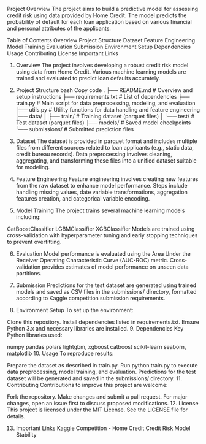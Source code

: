 Project Overview
The project aims to build a predictive model for assessing credit risk using data provided by Home Credit. The model predicts the probability of default for each loan application based on various financial and personal attributes of the applicants.

Table of Contents
Overview
Project Structure
Dataset
Feature Engineering
Model Training
Evaluation
Submission
Environment Setup
Dependencies
Usage
Contributing
License
Important Links
1. Overview <a name="overview"></a>
The project involves developing a robust credit risk model using data from Home Credit. Various machine learning models are trained and evaluated to predict loan defaults accurately.

2. Project Structure <a name="project-structure"></a>
bash
Copy code
.
├── README.md               # Overview and setup instructions
├── requirements.txt        # List of dependencies
├── train.py                # Main script for data preprocessing, modeling, and evaluation
├── utils.py                # Utility functions for data handling and feature engineering
├── data/
│   ├── train/              # Training dataset (parquet files)
│   └── test/               # Test dataset (parquet files)
├── models/                 # Saved model checkpoints
└── submissions/            # Submitted prediction files
3. Dataset <a name="dataset"></a>
The dataset is provided in parquet format and includes multiple files from different sources related to loan applicants (e.g., static data, credit bureau records). Data preprocessing involves cleaning, aggregating, and transforming these files into a unified dataset suitable for modeling.

4. Feature Engineering <a name="feature-engineering"></a>
Feature engineering involves creating new features from the raw dataset to enhance model performance. Steps include handling missing values, date variable transformations, aggregation features creation, and categorical variable encoding.

5. Model Training <a name="model-training"></a>
The project trains several machine learning models including:

CatBoostClassifier
LGBMClassifier
XGBClassifier
Models are trained using cross-validation with hyperparameter tuning and early stopping techniques to prevent overfitting.

6. Evaluation <a name="evaluation"></a>
Model performance is evaluated using the Area Under the Receiver Operating Characteristic Curve (AUC-ROC) metric. Cross-validation provides estimates of model performance on unseen data partitions.

7. Submission <a name="submission"></a>
Predictions for the test dataset are generated using trained models and saved as CSV files in the submissions/ directory, formatted according to Kaggle competition submission requirements.

8. Environment Setup <a name="environment-setup"></a>
To set up the environment:

Clone this repository.
Install dependencies listed in requirements.txt.
Ensure Python 3.x and necessary libraries are installed.
9. Dependencies <a name="dependencies"></a>
Key Python libraries used:

numpy
pandas
polars
lightgbm, xgboost
catboost
scikit-learn
seaborn, matplotlib
10. Usage <a name="usage"></a>
To reproduce results:

Prepare the dataset as described in train.py.
Run python train.py to execute data preprocessing, model training, and evaluation.
Predictions for the test dataset will be generated and saved in the submissions/ directory.
11. Contributing <a name="contributing"></a>
Contributions to improve this project are welcome:

Fork the repository.
Make changes and submit a pull request.
For major changes, open an issue first to discuss proposed modifications.
12. License <a name="license"></a>
This project is licensed under the MIT License. See the LICENSE file for details.

13. Important Links <a name="important-links"></a>
Kaggle Competition - Home Credit Credit Risk Model Stability


